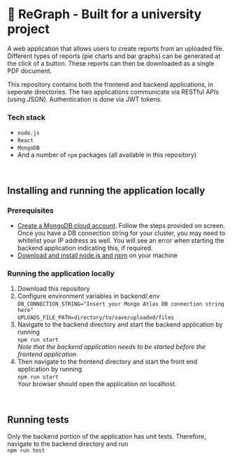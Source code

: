 # :signal_strength: ReGraph - Built for a university project

A web application that allows users to create reports from an uploaded file. Different types of reports (pie charts and bar graphs) can be generated at the click of a button. These reports can then be downloaded as a single PDF document.

This repository contains both the frontend and backend applications, in seperate directories. The two applications communicate via RESTful APIs (using JSON). Authentication is done via JWT tokens.

### Tech stack

- `node.js`
- `React`
- `MongoDB`
- And a number of `npm` packages (all available in this repository)

<br/>

## Installing and running the application locally

### Prerequisites

- [Create a MongoDB cloud account](https://account.mongodb.com/account/register). Follow the steps provided on screen. Once you have a DB connection string for your cluster, you may need to whitelist your IP address as well. You will see an error when starting the backend application indicating this, if required.
- [Download and install node.js and npm](https://docs.npmjs.com/downloading-and-installing-node-js-and-npm) on your machine

### Running the application locally

1. Download this repository
2. Configure environment variables in backend/.env\
   `DB_CONNECTION_STRING="Insert your Mongo Atlas DB connection string here"`\
   `UPLOADS_FILE_PATH=directory/to/save/uploaded/files`
3. Navigate to the backend directory and start the backend application by running\
   `npm run start`\
   _Note that the backend application needs to be started before the frontend application_
4. Then navigate to the frontend directory and start the front end application by running\
   `npm run start`\
   Your browser should open the application on localhost.

<br/>

## Running tests

Only the backend portion of the application has unit tests. Therefore, navigate to the backend directory and run\
`npm run test`
